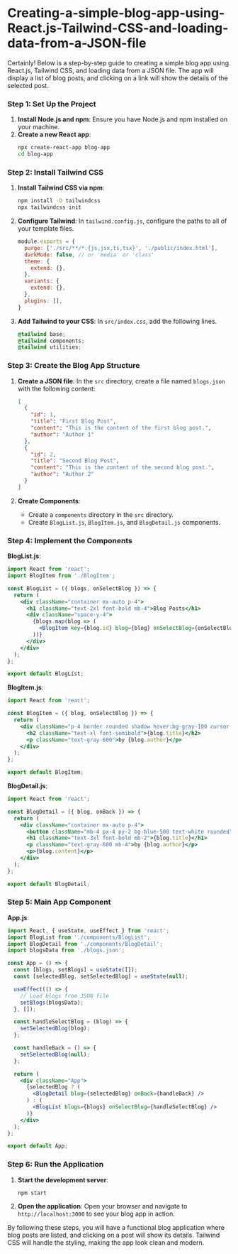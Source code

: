 # Creating-a-simple-blog-app-using-React.js-Tailwind-CSS-and-loading-data-from-a-JSON-file
Certainly! Below is a step-by-step guide to creating a simple blog app using React.js, Tailwind CSS, and loading data from a JSON file. The app will display a list of blog posts, and clicking on a link will show the details of the selected post.

### Step 1: Set Up the Project

1. **Install Node.js and npm**: Ensure you have Node.js and npm installed on your machine.
2. **Create a new React app**:
   ```bash
   npx create-react-app blog-app
   cd blog-app
   ```

### Step 2: Install Tailwind CSS

1. **Install Tailwind CSS via npm**:
   ```bash
   npm install -D tailwindcss
   npx tailwindcss init
   ```

2. **Configure Tailwind**: In `tailwind.config.js`, configure the paths to all of your template files.
   ```js
   module.exports = {
     purge: ['./src/**/*.{js,jsx,ts,tsx}', './public/index.html'],
     darkMode: false, // or 'media' or 'class'
     theme: {
       extend: {},
     },
     variants: {
       extend: {},
     },
     plugins: [],
   }
   ```

3. **Add Tailwind to your CSS**: In `src/index.css`, add the following lines.
   ```css
   @tailwind base;
   @tailwind components;
   @tailwind utilities;
   ```

### Step 3: Create the Blog App Structure

1. **Create a JSON file**: In the `src` directory, create a file named `blogs.json` with the following content:
   ```json
   [
     {
       "id": 1,
       "title": "First Blog Post",
       "content": "This is the content of the first blog post.",
       "author": "Author 1"
     },
     {
       "id": 2,
       "title": "Second Blog Post",
       "content": "This is the content of the second blog post.",
       "author": "Author 2"
     }
   ]
   ```

2. **Create Components**:
   - Create a `components` directory in the `src` directory.
   - Create `BlogList.js`, `BlogItem.js`, and `BlogDetail.js` components.

### Step 4: Implement the Components

**BlogList.js**:
```jsx
import React from 'react';
import BlogItem from './BlogItem';

const BlogList = ({ blogs, onSelectBlog }) => {
  return (
    <div className="container mx-auto p-4">
      <h1 className="text-2xl font-bold mb-4">Blog Posts</h1>
      <div className="space-y-4">
        {blogs.map(blog => (
          <BlogItem key={blog.id} blog={blog} onSelectBlog={onSelectBlog} />
        ))}
      </div>
    </div>
  );
};

export default BlogList;
```

**BlogItem.js**:
```jsx
import React from 'react';

const BlogItem = ({ blog, onSelectBlog }) => {
  return (
    <div className="p-4 border rounded shadow hover:bg-gray-100 cursor-pointer" onClick={() => onSelectBlog(blog)}>
      <h2 className="text-xl font-semibold">{blog.title}</h2>
      <p className="text-gray-600">by {blog.author}</p>
    </div>
  );
};

export default BlogItem;
```

**BlogDetail.js**:
```jsx
import React from 'react';

const BlogDetail = ({ blog, onBack }) => {
  return (
    <div className="container mx-auto p-4">
      <button className="mb-4 px-4 py-2 bg-blue-500 text-white rounded" onClick={onBack}>Back</button>
      <h1 className="text-3xl font-bold mb-2">{blog.title}</h1>
      <p className="text-gray-600 mb-4">by {blog.author}</p>
      <p>{blog.content}</p>
    </div>
  );
};

export default BlogDetail;
```

### Step 5: Main App Component

**App.js**:
```jsx
import React, { useState, useEffect } from 'react';
import BlogList from './components/BlogList';
import BlogDetail from './components/BlogDetail';
import blogsData from './blogs.json';

const App = () => {
  const [blogs, setBlogs] = useState([]);
  const [selectedBlog, setSelectedBlog] = useState(null);

  useEffect(() => {
    // Load blogs from JSON file
    setBlogs(blogsData);
  }, []);

  const handleSelectBlog = (blog) => {
    setSelectedBlog(blog);
  };

  const handleBack = () => {
    setSelectedBlog(null);
  };

  return (
    <div className="App">
      {selectedBlog ? (
        <BlogDetail blog={selectedBlog} onBack={handleBack} />
      ) : (
        <BlogList blogs={blogs} onSelectBlog={handleSelectBlog} />
      )}
    </div>
  );
};

export default App;
```

### Step 6: Run the Application

1. **Start the development server**:
   ```bash
   npm start
   ```

2. **Open the application**: Open your browser and navigate to `http://localhost:3000` to see your blog app in action.

By following these steps, you will have a functional blog application where blog posts are listed, and clicking on a post will show its details. Tailwind CSS will handle the styling, making the app look clean and modern.
